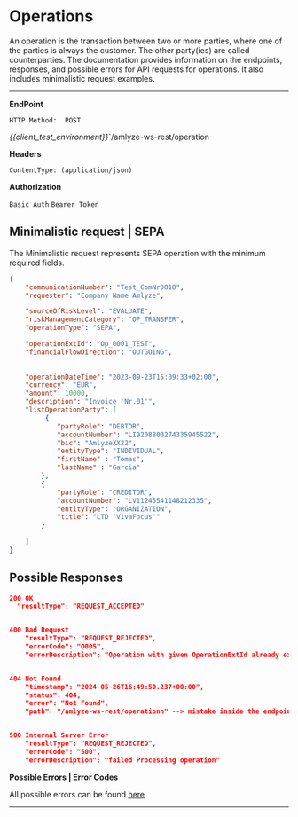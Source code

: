# Operations

An operation is the transaction between two or more parties, where one of the parties is always the customer. The other party(ies) are called counterparties. The documentation provides information on the endpoints, responses, and possible errors for API requests for operations. It also includes minimalistic request examples.

---

**EndPoint**

<!-- *swagger UI*  `GET / swagger-ui/` -->

`HTTP Method:  POST`

*{{client_test_environment}}*`/amlyze-ws-rest/operation 

 **Headers**

`ContentType: (application/json)`

**Authorization**

`Basic Auth`
`Bearer Token`


## Minimalistic request | SEPA

The Minimalistic request represents SEPA operation with the minimum required fields.
```json
{
    "communicationNumber": "Test_ComNr0010",
    "requester": "Company Name Amlyze",

    "sourceOfRiskLevel": "EVALUATE",
    "riskManagementCategory": "OP_TRANSFER",
    "operationType": "SEPA",

    "operationExtId": "Op_0001_TEST",
    "financialFlowDirection": "OUTGOING",
    
  
    "operationDateTime": "2023-09-23T15:09:33+02:00",
    "currency": "EUR",
    "amount": 10000,
    "description": "Invoice 'Nr.01'",
    "listOperationParty": [
         {
            "partyRole": "DEBTOR",
            "accountNumber": "LI9208800274335945522",
            "bic": "AmlyzeXX22",
            "entityType": "INDIVIDUAL",
           	"firstName" : "Tomas",
	        "lastName" : "Garcia"
        },
        {
            "partyRole": "CREDITOR",
            "accountNumber": "LV11245541148212335",
            "entityType": "ORGANIZATION",
            "title": "LTD 'VivaFocus'"
        }
       
    ]
}
```


<!-- ## Operation Business Cases | Payload Samples

> Operation Type - **SEPA**

* [Evaluate_SEPA_Full_Ultimates](SEPA/SEPA_Samples/Full_Ultimates.json)
* [Evaluate_SEPA_Mandatory_Ultimates](SEPA/SEPA_Samples/Mandatory_Ultimates.json)
* [Evaluate_SEPA_Full.json](SEPA/SEPA_Samples/evaluate_SEPA_Full.json)
* [Evaluate_SEPA_Mandatory.json](SEPA/SEPA_Samples/evaluate_SEPA_Mandatory.json)
* [Import_SEPA_Full.json](SEPA/SEPA_Samples/import_SEPA_Full.json)
* [Import_SEPA_Mandatory.json](SEPA/SEPA_Samples/import_SEPA_Mandatory.json)

>All payload fields & descriptions suitable for SEPA operation request - [<b>here</b>](SEPA/SEPA_Fields.md)
---

> Operation Type - **SWIFT**
* [Evaluate_SWIFT_Full_Ultimates.json](SWIFT/SWIFT_Samples/Full_Ultimates.json)
* [Evaluate_SWIFT_Mandatory_Ultimates.json](SWIFT/SWIFT_Samples/Mandatory_Ultimates.json)
* [Evaluate_SWIFT_Full.json](SWIFT/SWIFT_Samples/evaluate_SWIFT_Full.json)
* [Evaluate_SWIFT_Mandatory.json](SWIFT/SWIFT_Samples/evaluate_SWIFT_Mandatory.json)
* [Import_SWIFT_Full.json](SWIFT/SWIFT_Samples/import_SWIFT_Full.json)
* [Import_SWIFT_Mandatory.json](SWIFT/SWIFT_Samples/import_SWIFT_Mandatory.json)

>All payload fields & descriptions suitable for SWIFT operation request - [<b>here</b>](SWIFT/SWIFT_Fields.md)
---
> Operation Type - **PIS**
> 
[<b>PIS Fields</b>](PIS/PIS_Fields.md)
* [Evaluate_PIS_Full.json](PIS/PIS_Samples/evaluate_PIS_Full.json)
* [Evaluate_PIS_Mandatory.json](PIS/PIS_Samples/evaluate_PIS_Mandatory.json)
* [Import_PIS_Full.json](PIS/PIS_Samples/import_PIS_Full.json)
* [Import_PIS_Mandatory.json](PIS/PIS_Samples/import_PIS_Mandatory.json)
---
> Operation Type - **INTERNAL**

[<b>INTERNAL Fields</b>](INTERNAL/INTERNAL_Fields.md)
* [Evaluate_INTERNAL_Full_Ultimates.json](INTERNAL/INTERNAL_Samples/Full_Ultimates.json)
* [Evaluate_INTERNAL_Mandatory_Ultimates.json](INTERNAL/INTERNAL_Samples/Mandatory_Ultimates.json)
* [Evaluate_INTERNAL_Full.json](INTERNAL/INTERNAL_Samples/evaluate_INTERNAL_Full.json)
* [Evaluate_INTERNAL_Mandatory.json](INTERNAL/INTERNAL_Samples/evaluate_INTERNAL_Mandatory.json)
* [Import_INTERNAL_Full.json](INTERNAL/INTERNAL_Samples/import_INTERNAL_Full.json)
* [Import_INTERNAL_Mandatory.json](INTERNAL/INTERNAL_Samples/import_INTERNAL_Mandatory.json)
---

> Operation Type - **CARD_PAYMENT**

[<b>CARD_PAYMENT Fields</b>](CARD_PAYMENT/CARD_PAYMENT_Fields.md)
* [Evaluate_CARD_PAYMENT_Full.json](CARD_PAYMENT/CARD_PAYMENT_Samples/evaluate_CARD_PAYMENT_Full.json)
* [Evaluate_CARD_PAYMENT_Mandatory.json](CARD_PAYMENT/CARD_PAYMENT_Samples/evaluate_CARD_PAYMENT_Mandatory.json)
* [Import_CARD_PAYMENT_Full.json](CARD_PAYMENT/CARD_PAYMENT_Samples/import_CARD_PAYMENT_Full.json)
* [Import_CARD_PAYMENT_Mandatory.json](CARD_PAYMENT/CARD_PAYMENT_Samples/import_CARD_PAYMENT_Mandatory.json)
---
> Operation Type - **CARD_CASH**

[<b>CARD_CASH Fields</b>](CARD_CASH/CARD_CASH_Fields.md)
* [Evaluate_CARD_CASH_Full.json](CARD_CASH/CARD_CASH_Samples/evaluate_CARD_CASH_Full.json)
* [Evaluate_CARD_CASH_Mandatory.json](CARD_CASH/CARD_CASH_Samples/evaluate_CARD_CASH_Mandatory.json)
* [Import_CARD_CASH_Full.json](CARD_CASH/CARD_CASH_Samples/import_CARD_CASH_Full.json)
* [Import_CARD_CASH_Mandatory.json](CARD_CASH/CARD_CASH_Samples/import_CARD_CASH_Mandatory.json)
---
> Operation Type - **CASH**

[<b>CASH Incoming Fields</b>](CASH/Incoming/Fields.md)
* [evaluate_Mandatory.json](CASH/Incoming/Samples/evaluate_Mandatory.json)
* [evaluate_Full.json](CASH/Incoming/Samples/evaluate_Full.json)
* [import_Mandatory.json](CASH/Incoming/Samples/import_Mandatory.json)
* [import_Full.json](CASH/Incoming/Samples/import_Full.json)


[<b>CASH Outgoing Fields</b>](CASH/Outgoing/Fields.md)
* [evaluate_Mandatory.json](CASH/Outgoing/Samples/evaluate_Mandatory.json)
* [evaluate_Full.json](CASH/Outgoing/Samples/evaluate_Full.json)
* [import_Mandatory.json](CASH/Outgoing/Samples/import_Mandatory.json)
* [import_Full.json](CASH/Outgoing/Samples/import_Full.json)

---
> Operation Type - **CASH_TRANSFER**

[<b>CASH_TRANSFER Outgoing Fields</b>](CASH_TRANSFER/Outgoing/Fields.md)
* [evaluate_Full_ultimates.json](CASH_TRANSFER/Outgoing/Samples/Full_ultimates.json)
* [evaluate_Mandatory_ultimates.json](CASH_TRANSFER/Outgoing/Samples/Mandatory_ultimates.json)
* [evaluate_Mandatory.json](CASH_TRANSFER/Outgoing/Samples/evaluate_Mandatory.json)
* [evaluate_Full.json](CASH_TRANSFER/Outgoing/Samples/evaluate_Full.json)
* [import_Mandatory.json](CASH_TRANSFER/Outgoing/Samples/import_Mandatory.json)
* [import_Full.json](CASH_TRANSFER/Outgoing/Samples/import_Full.json)

---
> Operation Type - **FASTER_PAYMENTS**

[<b>FASTER_PAYMENTS Fields</b>](FASTER_PAYMENTS/FASTER_PAYMENTS_Fields.md)
* [Evaluate_FASTER_PAYMENTS_Full.json](FASTER_PAYMENTS/FASTER_PAYMENTS_Samples/evaluate_FASTER_PAYMENTS_Full.json)
* [Evaluate_FASTER_PAYMENTS_Mandatory.json](FASTER_PAYMENTS/FASTER_PAYMENTS_Samples/evaluate_FASTER_PAYMENTS_Mandatory.json)
* [Import_FASTER_PAYMENTS_Full.json](FASTER_PAYMENTS/FASTER_PAYMENTS_Samples/import_FASTER_PAYMENTS_Full.json)
* [Import_FASTER_PAYMENTS_Mandatory.json](FASTER_PAYMENTS/FASTER_PAYMENTS_Samples/import_FASTER_PAYMENTS_Mandatory.json)
---

> Operation Type - **CRYPTO**

[<b>CRYPTO Fields</b>](CRYPTO/CRYPTO_Fields.md)
* [Evaluate_CRYPTO_Full.json](CRYPTO/CRYPTO_Samples/evaluate_CRYPTO_Full.json)
* [Evaluate_CRYPTO_Mandatory.json](CRYPTO/CRYPTO_Samples/evaluate_CRYPTO_Mandatory.json)
* [Import_CRYPTO_Full.json](CRYPTO/CRYPTO_Samples/import_CRYPTO_Full.json)
* [Import_CRYPTO_Mandatory.json](CRYPTO/CRYPTO_Samples/import_CRYPTO_Mandatory.json)
---
> Operation Type - **CRYPTO_EXCHANGE**

[<b>CRYPTO_EXCHANGE Fields</b>](CRYPTO_EXCHANGE/CRYPTO_EXCHANGE_Fields.md)
* [Evaluate_CRYPTO_EXCHANGE_Full.json](CRYPTO_EXCHANGE/CRYPTO_EXCHANGE_Samples/evaluate_CRYPTO_EXCHANGE_Full.json)
* [Evaluate_CRYPTO_EXCHANGE_Mandatory.json](CRYPTO_EXCHANGE/CRYPTO_EXCHANGE_Samples/evaluate_CRYPTO_EXCHANGE_Mandatory.json)
* [Import_CRYPTO_EXCHANGE_Full.json](CRYPTO_EXCHANGE/CRYPTO_EXCHANGE_Samples/import_CRYPTO_EXCHANGE_Full.json)
* [Import_CRYPTO_EXCHANGE_Mandatory.json](CRYPTO_EXCHANGE/CRYPTO_EXCHANGE_Samples/import_CRYPTO_EXCHANGE_Mandatory.json)
--- -->


## Possible Responses

```json
200 OK
  "resultType": "REQUEST_ACCEPTED"


400 Bad Request
    "resultType": "REQUEST_REJECTED",
    "errorCode": "O005",
    "errorDescription": "Operation with given OperationExtId already exists in Amlyze"


404 Not Found
    "timestamp": "2024-05-26T16:49:50.237+00:00",
    "status": 404,
    "error": "Not Found",
    "path": "/amlyze-ws-rest/operationn" --> mistake inside the endpoint


500 Internal Server Error
    "resultType": "REQUEST_REJECTED",
    "errorCode": "500",
    "errorDescription": "failed Processing operation"
```


**Possible Errors | Error Codes**

All possible errors can be found [<u>here</u>](op_possible_errors.md)  


------

